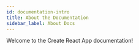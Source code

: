 ```yaml
---
id: documentation-intro
title: About the Documentation
sidebar_label: About Docs
---
```


Welcome to the Create React App documentation!
